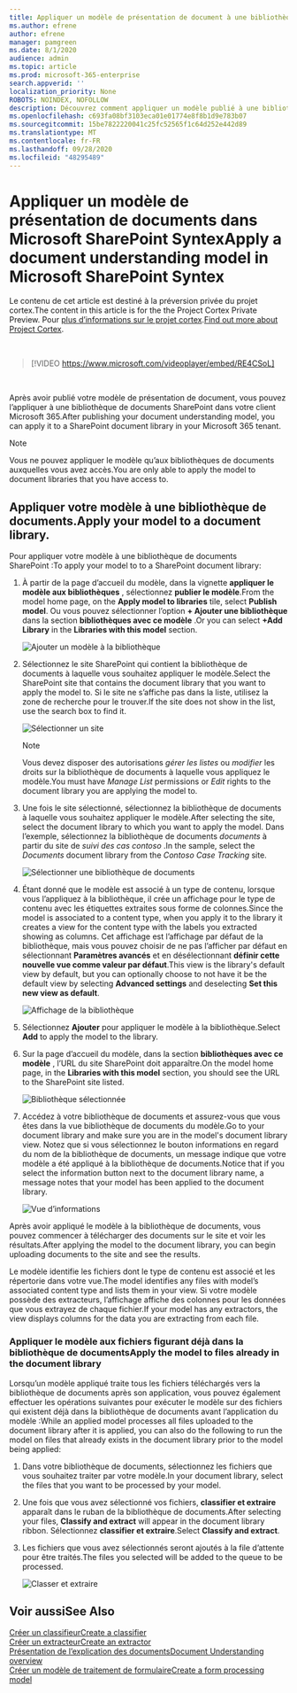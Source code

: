```yaml
---
title: Appliquer un modèle de présentation de document à une bibliothèque de documents
ms.author: efrene
author: efrene
manager: pamgreen
ms.date: 8/1/2020
audience: admin
ms.topic: article
ms.prod: microsoft-365-enterprise
search.appverid: ''
localization_priority: None
ROBOTS: NOINDEX, NOFOLLOW
description: Découvrez comment appliquer un modèle publié à une bibliothèque de documents SharePoint
ms.openlocfilehash: c693fa08bf3103eca01e01774e8f8b1d9e783b07
ms.sourcegitcommit: 15be7822220041c25fc52565f1c64d252e442d89
ms.translationtype: MT
ms.contentlocale: fr-FR
ms.lasthandoff: 09/28/2020
ms.locfileid: "48295489"
---
```

# <a name="apply-a-document-understanding-model-in-microsoft-sharepoint-syntex"></a><span data-ttu-id="7a600-103">Appliquer un modèle de présentation de documents dans Microsoft SharePoint Syntex</span><span class="sxs-lookup"><span data-stu-id="7a600-103">Apply a document understanding model in Microsoft SharePoint Syntex</span></span>

<span data-ttu-id="7a600-104">Le contenu de cet article est destiné à la préversion privée du projet cortex.</span><span class="sxs-lookup"><span data-stu-id="7a600-104">The content in this article is for the the Project Cortex Private Preview.</span></span> <span data-ttu-id="7a600-105">Pour [plus d’informations sur le projet cortex](https://aka.ms/projectcortex).</span><span class="sxs-lookup"><span data-stu-id="7a600-105">[Find out more about Project Cortex](https://aka.ms/projectcortex).</span></span>

</br>

> [!VIDEO https://www.microsoft.com/videoplayer/embed/RE4CSoL]

</br>

<span data-ttu-id="7a600-106">Après avoir publié votre modèle de présentation de document, vous pouvez l’appliquer à une bibliothèque de documents SharePoint dans votre client Microsoft 365.</span><span class="sxs-lookup"><span data-stu-id="7a600-106">After publishing your document understanding model, you can apply it to a SharePoint document library in your Microsoft 365 tenant.</span></span>

> [!NOTE]
> <span data-ttu-id="7a600-107">Vous ne pouvez appliquer le modèle qu’aux bibliothèques de documents auxquelles vous avez accès.</span><span class="sxs-lookup"><span data-stu-id="7a600-107">You are only able to apply the model to document libraries that you have access to.</span></span>


## <a name="apply-your-model-to-a-document-library"></a><span data-ttu-id="7a600-108">Appliquer votre modèle à une bibliothèque de documents.</span><span class="sxs-lookup"><span data-stu-id="7a600-108">Apply your model to a document library.</span></span>

<span data-ttu-id="7a600-109">Pour appliquer votre modèle à une bibliothèque de documents SharePoint :</span><span class="sxs-lookup"><span data-stu-id="7a600-109">To apply your model to to a SharePoint document library:</span></span>

1. <span data-ttu-id="7a600-110">À partir de la page d’accueil du modèle, dans la vignette **appliquer le modèle aux bibliothèques** , sélectionnez **publier le modèle**.</span><span class="sxs-lookup"><span data-stu-id="7a600-110">From the model home page, on the **Apply model to libraries** tile, select **Publish model**.</span></span> <span data-ttu-id="7a600-111">Ou vous pouvez sélectionner l’option  **+ Ajouter une bibliothèque** dans la section **bibliothèques avec ce modèle** .</span><span class="sxs-lookup"><span data-stu-id="7a600-111">Or you can select  **+Add Library** in the **Libraries with this model** section.</span></span> </br>

    ![Ajouter un modèle à la bibliothèque](../media/content-understanding/apply-to-library.png)</br>

2. <span data-ttu-id="7a600-113">Sélectionnez le site SharePoint qui contient la bibliothèque de documents à laquelle vous souhaitez appliquer le modèle.</span><span class="sxs-lookup"><span data-stu-id="7a600-113">Select the SharePoint site that contains the document library that you want to apply the model to.</span></span> <span data-ttu-id="7a600-114">Si le site ne s’affiche pas dans la liste, utilisez la zone de recherche pour le trouver.</span><span class="sxs-lookup"><span data-stu-id="7a600-114">If the site does not show in the list, use the search box to find it.</span></span></br>

    ![Sélectionner un site](../media/content-understanding/site-search.png)</br>

    > [!NOTE]
    > <span data-ttu-id="7a600-116">Vous devez disposer des autorisations *gérer les listes* ou *modifier* les droits sur la bibliothèque de documents à laquelle vous appliquez le modèle.</span><span class="sxs-lookup"><span data-stu-id="7a600-116">You must have *Manage List* permissions or *Edit* rights to the document library you are applying the model to.</span></span></br>

3. <span data-ttu-id="7a600-117">Une fois le site sélectionné, sélectionnez la bibliothèque de documents à laquelle vous souhaitez appliquer le modèle.</span><span class="sxs-lookup"><span data-stu-id="7a600-117">After selecting the site, select the document library to which you want to apply the model.</span></span> <span data-ttu-id="7a600-118">Dans l’exemple, sélectionnez la bibliothèque de documents *documents* à partir du site de *suivi des cas contoso* .</span><span class="sxs-lookup"><span data-stu-id="7a600-118">In the sample, select the *Documents* document library from the *Contoso Case Tracking* site.</span></span></br>

    ![Sélectionner une bibliothèque de documents](../media/content-understanding/select-doc-library.png)</br>

4. <span data-ttu-id="7a600-120">Étant donné que le modèle est associé à un type de contenu, lorsque vous l’appliquez à la bibliothèque, il crée un affichage pour le type de contenu avec les étiquettes extraites sous forme de colonnes.</span><span class="sxs-lookup"><span data-stu-id="7a600-120">Since the model is associated to a content type, when you apply it to the library it creates a view for the content type with the labels you extracted showing as columns.</span></span> <span data-ttu-id="7a600-121">Cet affichage est l’affichage par défaut de la bibliothèque, mais vous pouvez choisir de ne pas l’afficher par défaut en sélectionnant **Paramètres avancés** et en désélectionnant **définir cette nouvelle vue comme valeur par défaut**.</span><span class="sxs-lookup"><span data-stu-id="7a600-121">This view is the library's default view by default, but you can optionally choose to not have it be the default view by selecting **Advanced settings** and deselecting **Set this new view as default**.</span></span></br>

    ![Affichage de la bibliothèque](../media/content-understanding/library-view.png)</br>

5. <span data-ttu-id="7a600-123">Sélectionnez **Ajouter** pour appliquer le modèle à la bibliothèque.</span><span class="sxs-lookup"><span data-stu-id="7a600-123">Select **Add** to apply the model to the library.</span></span> 
6. <span data-ttu-id="7a600-124">Sur la page d’accueil du modèle, dans la section **bibliothèques avec ce modèle** , l’URL du site SharePoint doit apparaître.</span><span class="sxs-lookup"><span data-stu-id="7a600-124">On the model home page, in the **Libraries with this model** section, you should see the URL to the SharePoint site listed.</span></span></br>

    ![Bibliothèque sélectionnée](../media/content-understanding/selected-library.png)</br>

7. <span data-ttu-id="7a600-126">Accédez à votre bibliothèque de documents et assurez-vous que vous êtes dans la vue bibliothèque de documents du modèle.</span><span class="sxs-lookup"><span data-stu-id="7a600-126">Go to your document library and make sure you are in the model's document library view.</span></span> <span data-ttu-id="7a600-127">Notez que si vous sélectionnez le bouton informations en regard du nom de la bibliothèque de documents, un message indique que votre modèle a été appliqué à la bibliothèque de documents.</span><span class="sxs-lookup"><span data-stu-id="7a600-127">Notice that if you select the information button next to the document library name, a message notes that your model has been applied to the document library.</span></span>

    ![Vue d’informations](../media/content-understanding/info-du.png)</br> 


<span data-ttu-id="7a600-129">Après avoir appliqué le modèle à la bibliothèque de documents, vous pouvez commencer à télécharger des documents sur le site et voir les résultats.</span><span class="sxs-lookup"><span data-stu-id="7a600-129">After applying the model to the document library, you can begin uploading documents to the site and see the results.</span></span>

<span data-ttu-id="7a600-130">Le modèle identifie les fichiers dont le type de contenu est associé et les répertorie dans votre vue.</span><span class="sxs-lookup"><span data-stu-id="7a600-130">The model identifies any files with model’s associated content type and lists them in your view.</span></span> <span data-ttu-id="7a600-131">Si votre modèle possède des extracteurs, l’affichage affiche des colonnes pour les données que vous extrayez de chaque fichier.</span><span class="sxs-lookup"><span data-stu-id="7a600-131">If your model has any extractors, the view displays columns for the data you are extracting from each file.</span></span>

### <a name="apply-the-model-to-files-already-in-the-document-library"></a><span data-ttu-id="7a600-132">Appliquer le modèle aux fichiers figurant déjà dans la bibliothèque de documents</span><span class="sxs-lookup"><span data-stu-id="7a600-132">Apply the model to files already in the document library</span></span>

<span data-ttu-id="7a600-133">Lorsqu’un modèle appliqué traite tous les fichiers téléchargés vers la bibliothèque de documents après son application, vous pouvez également effectuer les opérations suivantes pour exécuter le modèle sur des fichiers qui existent déjà dans la bibliothèque de documents avant l’application du modèle :</span><span class="sxs-lookup"><span data-stu-id="7a600-133">While an applied model processes all files uploaded to the document library after it is applied, you can also do the following to run the model on files that already exists in the document library prior to the model being applied:</span></span>

1. <span data-ttu-id="7a600-134">Dans votre bibliothèque de documents, sélectionnez les fichiers que vous souhaitez traiter par votre modèle.</span><span class="sxs-lookup"><span data-stu-id="7a600-134">In your document library, select the files that you want to be processed by your model.</span></span>
2. <span data-ttu-id="7a600-135">Une fois que vous avez sélectionné vos fichiers, **classifier et extraire** apparaît dans le ruban de la bibliothèque de documents.</span><span class="sxs-lookup"><span data-stu-id="7a600-135">After selecting your files, **Classify and extract** will appear in the document library ribbon.</span></span> <span data-ttu-id="7a600-136">Sélectionnez **classifier et extraire**.</span><span class="sxs-lookup"><span data-stu-id="7a600-136">Select **Classify and extract**.</span></span>
3. <span data-ttu-id="7a600-137">Les fichiers que vous avez sélectionnés seront ajoutés à la file d’attente pour être traités.</span><span class="sxs-lookup"><span data-stu-id="7a600-137">The files you selected will be added to the queue to be processed.</span></span>

      ![Classer et extraire](../media/content-understanding/extract-classify.png)</br> 

## <a name="see-also"></a><span data-ttu-id="7a600-139">Voir aussi</span><span class="sxs-lookup"><span data-stu-id="7a600-139">See Also</span></span>
[<span data-ttu-id="7a600-140">Créer un classifieur</span><span class="sxs-lookup"><span data-stu-id="7a600-140">Create a classifier</span></span>](create-a-classifier.md)</br>
[<span data-ttu-id="7a600-141">Créer un extracteur</span><span class="sxs-lookup"><span data-stu-id="7a600-141">Create an extractor</span></span>](create-an-extractor.md)</br>
[<span data-ttu-id="7a600-142">Présentation de l’explication des documents</span><span class="sxs-lookup"><span data-stu-id="7a600-142">Document Understanding overview</span></span>](document-understanding-overview.md)</br>
[<span data-ttu-id="7a600-143">Créer un modèle de traitement de formulaire</span><span class="sxs-lookup"><span data-stu-id="7a600-143">Create a form processing model</span></span>](create-a-form-processing-model.md)  
